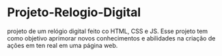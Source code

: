 # Projeto-Relogio-Digital
 projeto de um relógio digital feito co HTML, CSS e JS.
Esse projeto tem como objetivo aprimorar novos conhecimentos e abilidades na criação de ações em ten real em uma página web.
